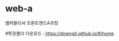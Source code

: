 # web-a
웹퍼블리셔 프론트엔드A과정

#특정폴더 다운로드 : <a href="https://downgit.github.io/#/home" target="_blank">https://downgit.github.io/#/home</a>

